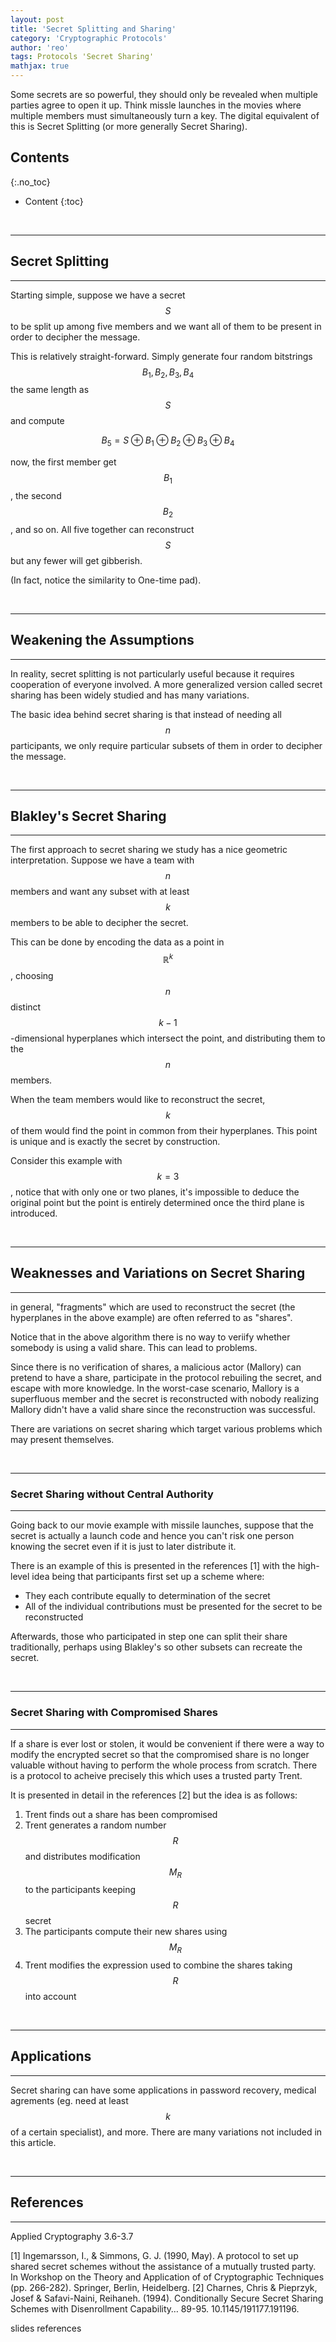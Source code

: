 ```yaml
---
layout: post
title: 'Secret Splitting and Sharing'
category: 'Cryptographic Protocols'
author: 'reo'
tags: Protocols 'Secret Sharing'
mathjax: true
---
```


Some secrets are so powerful, they should only be
revealed when multiple parties agree to open it up.
Think missle launches in the movies where multiple
members must simultaneously turn a key. The digital
equivalent of this is Secret Splitting (or more
generally Secret Sharing).

## Contents
{:.no_toc}

* Content
{:toc}

<br>

* * *

## Secret Splitting

* * *

Starting simple, suppose we have a secret $$S$$ to be split
up among five
members and we want all of them to be present in order to
decipher the message.

This is relatively straight-forward. Simply generate four
random bitstrings $$B_1, B_2, B_3, B_4$$ the same length
as $$S$$ and compute

$$B_5 = S\oplus B_1 \oplus B_2 \oplus B_3 \oplus B_4$$

now, the first member get $$B_1$$, the second $$B_2$$, and
so on. All five together can reconstruct $$S$$ but any fewer
will get gibberish.

(In fact, notice the similarity to One-time pad).

<br>

* * *

## Weakening the Assumptions

* * *

In reality, secret splitting is not particularly useful
because it requires cooperation of everyone involved.
A more generalized version called secret sharing has been
widely studied and has many variations.

The basic idea behind secret sharing is that instead of
needing all $$n$$ participants, we only require particular
subsets of them in order to decipher the message.

<br>

* * *

## Blakley's Secret Sharing

* * *

The first approach to secret sharing we study has a nice
geometric interpretation. Suppose we have a team with
$$n$$ members and want any subset with
at least $$k$$ members to be able to decipher the secret.

This can be done by encoding the data as a point in
$$\mathbb{R}^k$$, choosing $$n$$ distinct $$k-1$$-dimensional
hyperplanes which intersect the point, and distributing
them to the $$n$$ members.

When the team members would like to reconstruct the secret,
$$k$$ of them would find the point in common from their
hyperplanes. This point is unique and is exactly the secret
by construction.

Consider this example with $$k=3$$, notice that with only
one or two planes, it's impossible to deduce the original point
but the point is entirely determined once the third plane is
introduced.

<br>

* * *

## Weaknesses and Variations on Secret Sharing

* * *

in general, "fragments" which are used
to reconstruct the secret
(the hyperplanes in the above example)
are often referred to as "shares".

Notice that in the above algorithm there is no way to veriify
whether somebody is using a valid share. This can lead to
problems.

Since there is no verification of shares, a malicious actor
(Mallory)
can pretend to have a share, participate in the protocol
rebuiling the secret, and escape with more knowledge. In
the worst-case scenario, Mallory is a superfluous member and
the secret is reconstructed with nobody realizing Mallory didn't
have a valid share since the reconstruction was successful.

There are variations on secret sharing which target various
problems which may present themselves.

<br>

* * *

### Secret Sharing without Central Authority

* * *

Going back to our movie example with missile launches, suppose
that the secret is actually a launch code and hence you can't
risk one person knowing the secret even if it is just to later
distribute it.

There is an example of this is presented in the references [1]
with the high-level idea being that participants first set up
a scheme where:

- They each contribute equally to determination of the secret
- All of the individual contributions must be presented for
the secret to be reconstructed

Afterwards, those who participated in step one can split their
share traditionally, perhaps using Blakley's so other subsets
can recreate the secret.

<br>

* * *

### Secret Sharing with Compromised Shares

* * *

If a share is ever lost or stolen, it would be convenient if
there were a way to modify the encrypted secret so that the
compromised share is no longer valuable without having to
perform the whole process from scratch. There is a protocol
to acheive precisely this which uses a trusted party Trent.

It is presented in detail in the references [2] but the idea
is as follows:

1. Trent finds out a share has been compromised
2. Trent generates a random number $$R$$ and distributes modification $$M_R$$ to the participants keeping $$R$$ secret
3. The participants compute their new shares using $$M_R$$
4. Trent modifies the expression used to combine the shares taking $$R$$ into account

<br>

* * *

## Applications

* * *

Secret sharing can have some applications in password recovery,
medical agrements (eg. need at least $$k$$ of a certain specialist),
and more. There are many variations not included in this article.

<br>

* * *

## References

* * *

Applied Cryptography 3.6-3.7

[1] Ingemarsson, I., & Simmons, G. J. (1990, May). A protocol to set up shared secret schemes without the assistance of a mutually trusted party. In Workshop on the Theory and Application of of Cryptographic Techniques (pp. 266-282). Springer, Berlin, Heidelberg.
[2] Charnes, Chris & Pieprzyk, Josef & Safavi-Naini, Reihaneh. (1994). Conditionally Secure Secret Sharing Schemes with Disenrollment Capability… 89-95. 10.1145/191177.191196.

slides references

